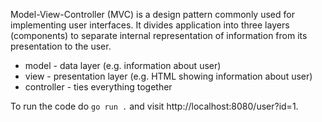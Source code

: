 Model-View-Controller (MVC) is a design pattern commonly used for implementing user interfaces. It divides application into three layers (components) to separate internal representation of information from its presentation to the user.

* model - data layer (e.g. information about user)
* view - presentation layer (e.g. HTML showing information about user)
* controller - ties everything together

To run the code do `go run .` and visit http://localhost:8080/user?id=1.
